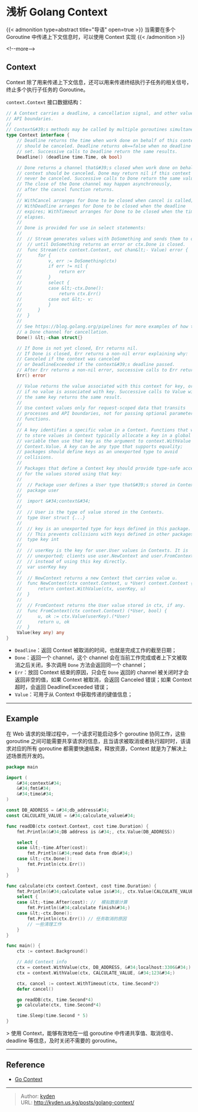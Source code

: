 # 浅析 Golang Context


{{&lt; admonition type=abstract title=&#34;导语&#34; open=true &gt;}}
当需要在多个 Goroutine 中传递上下文信息时，可以使用 Context 实现
{{&lt; /admonition &gt;}}

&lt;!--more--&gt;

## Context

Context 除了用来传递上下文信息，还可以用来传递终结执行子任务的相关信号，终止多个执行子任务的 Goroutine。

`context.Context` 接口数据结构：

```Go
// A Context carries a deadline, a cancellation signal, and other values across
// API boundaries.
//
// Context&#39;s methods may be called by multiple goroutines simultaneously.
type Context interface {
	// Deadline returns the time when work done on behalf of this context
	// should be canceled. Deadline returns ok==false when no deadline is
	// set. Successive calls to Deadline return the same results.
	Deadline() (deadline time.Time, ok bool)

	// Done returns a channel that&#39;s closed when work done on behalf of this
	// context should be canceled. Done may return nil if this context can
	// never be canceled. Successive calls to Done return the same value.
	// The close of the Done channel may happen asynchronously,
	// after the cancel function returns.
	//
	// WithCancel arranges for Done to be closed when cancel is called;
	// WithDeadline arranges for Done to be closed when the deadline
	// expires; WithTimeout arranges for Done to be closed when the timeout
	// elapses.
	//
	// Done is provided for use in select statements:
	//
	//  // Stream generates values with DoSomething and sends them to out
	//  // until DoSomething returns an error or ctx.Done is closed.
	//  func Stream(ctx context.Context, out chan&lt;- Value) error {
	//  	for {
	//  		v, err := DoSomething(ctx)
	//  		if err != nil {
	//  			return err
	//  		}
	//  		select {
	//  		case &lt;-ctx.Done():
	//  			return ctx.Err()
	//  		case out &lt;- v:
	//  		}
	//  	}
	//  }
	//
	// See https://blog.golang.org/pipelines for more examples of how to use
	// a Done channel for cancellation.
	Done() &lt;-chan struct{}

	// If Done is not yet closed, Err returns nil.
	// If Done is closed, Err returns a non-nil error explaining why:
	// Canceled if the context was canceled
	// or DeadlineExceeded if the context&#39;s deadline passed.
	// After Err returns a non-nil error, successive calls to Err return the same error.
	Err() error

	// Value returns the value associated with this context for key, or nil
	// if no value is associated with key. Successive calls to Value with
	// the same key returns the same result.
	//
	// Use context values only for request-scoped data that transits
	// processes and API boundaries, not for passing optional parameters to
	// functions.
	//
	// A key identifies a specific value in a Context. Functions that wish
	// to store values in Context typically allocate a key in a global
	// variable then use that key as the argument to context.WithValue and
	// Context.Value. A key can be any type that supports equality;
	// packages should define keys as an unexported type to avoid
	// collisions.
	//
	// Packages that define a Context key should provide type-safe accessors
	// for the values stored using that key:
	//
	// 	// Package user defines a User type that&#39;s stored in Contexts.
	// 	package user
	//
	// 	import &#34;context&#34;
	//
	// 	// User is the type of value stored in the Contexts.
	// 	type User struct {...}
	//
	// 	// key is an unexported type for keys defined in this package.
	// 	// This prevents collisions with keys defined in other packages.
	// 	type key int
	//
	// 	// userKey is the key for user.User values in Contexts. It is
	// 	// unexported; clients use user.NewContext and user.FromContext
	// 	// instead of using this key directly.
	// 	var userKey key
	//
	// 	// NewContext returns a new Context that carries value u.
	// 	func NewContext(ctx context.Context, u *User) context.Context {
	// 		return context.WithValue(ctx, userKey, u)
	// 	}
	//
	// 	// FromContext returns the User value stored in ctx, if any.
	// 	func FromContext(ctx context.Context) (*User, bool) {
	// 		u, ok := ctx.Value(userKey).(*User)
	// 		return u, ok
	// 	}
	Value(key any) any
}

```

- `Deadline`：返回 Context 被取消的时间，也就是完成工作的截至日期；
- `Done`：返回一个 channel，这个 channel 会在当前工作完成或者上下文被取消之后关闭，多次调用 `Done` 方法会返回同一个 channel；
- `Err`：放回 Context 结束的原因，只会在 `Done` 返回的 channel 被关闭时才会返回非空的值，如果 Context 被取消，会返回 Canceled 错误；如果 Context 超时，会返回 DeadlineExceeded 错误；
- `Value`：可用于从 Context 中获取传递的键值信息；

---

## Example

在 Web 请求的处理过程中，一个请求可能启动多个 goroutine 协同工作，这些 goroutine 之间可能需要共享请求的信息，且当请求被取消或者执行超时时，该请求对应的所有 goroutine 都需要快速结束，释放资源，Context 就是为了解决上述场景而开发的。

```Go
package main

import (
	&#34;context&#34;
	&#34;fmt&#34;
	&#34;time&#34;
)

const DB_ADDRESS = &#34;db_address&#34;
const CALCULATE_VALUE = &#34;calculate_value&#34;

func readDB(ctx context.Context, cost time.Duration) {
	fmt.Println(&#34;DB address is &#34;, ctx.Value(DB_ADDRESS))

	select {
	case &lt;-time.After(cost):
		fmt.Println(&#34;read data from db&#34;)
	case &lt;-ctx.Done():
		fmt.Println(ctx.Err())
	}
}

func calculate(ctx context.Context, cost time.Duration) {
	fmt.Println(&#34;calculate value is&#34;, ctx.Value(CALCULATE_VALUE))
	select {
	case &lt;-time.After(cost): //  模拟数据计算
		fmt.Println(&#34;calculate finish&#34;)
	case &lt;-ctx.Done():
		fmt.Println(ctx.Err()) // 任务取消的原因
		// 一些清理工作
	}
}

func main() {
	ctx := context.Background()

	// Add Context info
	ctx = context.WithValue(ctx, DB_ADDRESS, &#34;localhost:3306&#34;)
	ctx = context.WithValue(ctx, CALCULATE_VALUE, &#34;123&#34;)

	ctx, cancel := context.WithTimeout(ctx, time.Second*2)
	defer cancel()

	go readDB(ctx, time.Second*4)
	go calculate(ctx, time.Second*4)

	time.Sleep(time.Second * 5)
}

```

&gt; 使用 Context，能够有效地在一组 goroutine 中传递共享值、取消信号、deadline 等信息，及时关闭不需要的 goroutine。

---

## Reference

- [Go Context](https://github.com/golang/go/blob/release-branch.go1.22/src/context/context.go)


---

> Author: [kyden](https:github.com/kydance)  
> URL: http://kyden.us.kg/posts/golang-context/  

